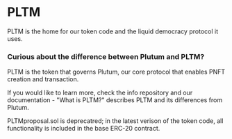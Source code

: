 # PLTM
PLTM is the home for our token code and the liquid democracy protocol it uses.

### Curious about the difference between Plutum and PLTM?
PLTM is the token that governs Plutum, our core protocol that enables PNFT creation and transaction.

If you would like to learn more, check the info repository and our documentation - "What is PLTM?" describes PLTM and its differences from Plutum.

PLTMproposal.sol is deprecatred; in the latest verison of the token code, all functionality is included in the base ERC-20 contract.
